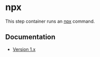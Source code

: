 # npx

This step container runs an [npx](https://www.npmjs.com/package/npx) command.

## Documentation

* [Version 1.x](docs/v1.md)
